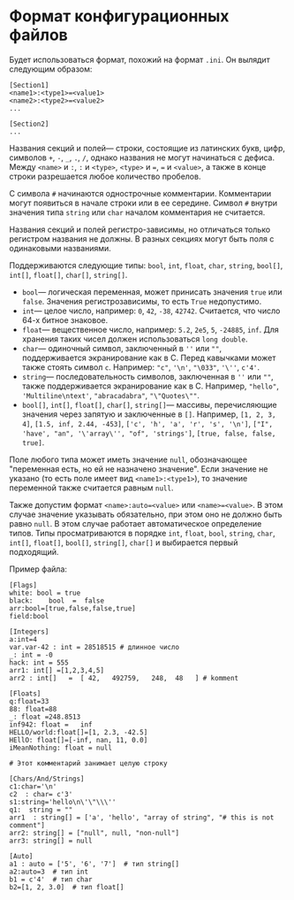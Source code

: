 # Формат конфигурационных файлов

Будет использоваться формат, похожий на формат `.ini`. Он вылядит следующим образом:

~~~~~
[Section1]
<name1>:<type1>=<value1>
<name2>:<type2>=<value2>
...

[Section2]
...
~~~~~

Названия секций и полей&mdash; строки, состоящие из латинских букв, цифр, символов `+`, `-`, `_`, `.`, `/`, однако названия не могут начинаться с дефиса. Между `<name>` и `:`, `:` и `<type>`, `<type>` и `=`, `=` и `<value>`, а также в конце строки разрешается любое количество пробелов.

С символа `#` начинаются однострочные комментарии. Комментарии могут появиться в начале строки или в ее середине. Символ `#` внутри значения типа `string` или `char` началом комментария не считается.

Названия секций и полей регистро-зависимы, но отличаться только регистром названия не должны. В разных секциях могут быть поля с одинаковыми названиями.

Поддерживаются следующие типы: `bool`, `int`, `float`, `char`, `string`, `bool[]`, `int[]`, `float[]`,  `char[]`, `string[]`.

* `bool`&mdash; логическая переменная, может принисать значения `true` или `false`. Значения регистрозависимы, то есть `True` недопустимо.
* `int`&mdash; целое число, например: `0`, `42`, `-38`, `42742`. Считается, что число 64-х битное знаковое.
* `float`&mdash; вещественное число, например: `5.2`, `2e5`, `5`, `-24885`, `inf`. Для хранения таких чисел должен использоваться `long double`.
* `char`&mdash; одиночный символ, заключенный в `''` или `""`, поддерживается экранирование как в C. Перед кавычками может также стоять символ `c`. Например: `"c"`, `'\n'`, `"\033"`, `'\''`, `c'4'`.
* `string`&mdash; последовательность символов, заключенная в `''` или `""`, также поддерживается экранирование как в C. Например, `"hello"`, `'Multiline\ntext'`, `"abracadabra"`, `"\"Quotes\""`.
* `bool[]`, `int[]`, `float[]`, `char[]`, `string[]`&mdash; массивы, перечисляющие значения через запятую и заключенные в `[]`. Например, `[1, 2, 3, 4]`, `[1.5, inf, 2.44, -453]`, `['c', 'h', 'a', 'r', 's', '\n']`, `["I", 'have', "an", '\'array\'', "of", 'strings']`, `[true, false, false, true]`.

Поле любого типа может иметь значение `null`, обозначающее "переменная есть, но ей не назначено значение". Если значение не указано (то есть поле имеет вид `<name1>:<type1>`), то значение переменной также считается равным `null`.

Также допустим формат `<name>:auto=<value>` или `<name>=<value>`. В этом случае значение указывать обязательно, при этом оно не должно быть равно `null`. В этом случае работает автоматическое определение типов. Типы просматриваются в порядке `int`, `float`, `bool`, `string`, `char`, `int[]`, `float[]`, `bool[]`, `string[]`, `char[]` и выбирается первый подходящий.

Пример файла:

~~~~~
[Flags]
white: bool = true
black:    bool  =  false
arr:bool=[true,false,false,true]
field:bool

[Integers]
a:int=4
var.var-42 : int = 28518515 # длинное число
_: int = -0
hack: int = 555
arr1: int[] =[1,2,3,4,5]
arr2 : int[]   =  [ 42,   492759,   248,  48   ] # komment

[Floats]
q:float=33
88: float=88
_: float =248.8513
inf942: float =   inf
HELLO/world:float[]=[1, 2.3, -42.5]
HEllO: float[]=[-inf, nan, 11, 0.0]
iMeanNothing: float = null

# Этот комментарий занимает целую строку

[Chars/And/Strings]
c1:char='\n'
c2  : char= c'3'
s1:string='hello\n\'\"\\\''
q1:  string = ""
arr1  : string[] = ['a', 'hello', "array of string", "# this is not comment"]
arr2: string[] = ["null", null, "non-null"]
arr3: string[] = null

[Auto]
a1 : auto = ['5', '6', '7']  # тип string[]
a2:auto=3  # тип int
b1 = c'4'  # тип char
b2=[1, 2, 3.0]  # тип float[]
~~~~~
